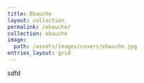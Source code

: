 ```yaml
---
title: Ébauche
layout: collection
permalink: /ebauche/
collection: ebauche
image:
  path: /assets/images/covers/ebauche.jpg
entries_layout: grid
---
```


sdfd
